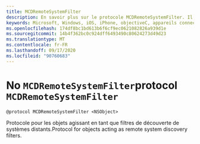 ```yaml
---
title: MCDRemoteSystemFilter
description: En savoir plus sur le protocole MCDRemoteSystemFilter. Il s’agit d’un protocole pour les objets qui jouent le rôle de filtres de découverte de systèmes distants.
keywords: Microsoft, Windows, iOS, iPhone, objectiveC, appareils connectés, projet Rome
ms.openlocfilehash: 174df8bc1bd613b6f6cf9ec0621082826a939d1e
ms.sourcegitcommit: 14b4f362bc0c924dff6493490c80624273d49d23
ms.translationtype: MT
ms.contentlocale: fr-FR
ms.lasthandoff: 09/17/2020
ms.locfileid: "90760683"
---
```

# <a name="protocol-mcdremotesystemfilter"></a><span data-ttu-id="81c47-105">No `MCDRemoteSystemFilter`</span><span class="sxs-lookup"><span data-stu-id="81c47-105">protocol `MCDRemoteSystemFilter`</span></span>

```
@protocol MCDRemoteSystemFilter <NSObject>
```

<span data-ttu-id="81c47-106">Protocole pour les objets agissant en tant que filtres de découverte de systèmes distants.</span><span class="sxs-lookup"><span data-stu-id="81c47-106">Protocol for objects acting as remote system discovery filters.</span></span>
